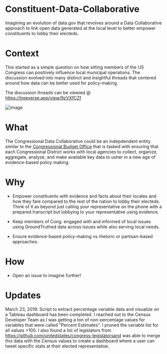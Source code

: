 # Constituent-Data-Collaborative
Imagining an evolution of data.gov that revolves around a Data Collaborative approach to link open data generated at the local level to better empower constituents to lobby their electeds.

# Context
This started as a simple question on how sitting members of the US Congress can positively influence local municipal operations. The discussion evolved into many distinct and insightful threads that centered around how data can be better used for policy-making.

The discussion threads can be viewied @ https://treeverse.app/view/9zVXfCZf

![image](https://user-images.githubusercontent.com/4397663/49479675-1366b300-f7e1-11e8-8bcb-106083274081.png)

# What
The Congressional Data Collaborative could be an indepdendent entity similar to the [Congressional Budget Office](https://www.cbo.gov/) that is tasked with ensuring that each Congressional District works with local agencies to collect, organize, aggregate, analyze, and make available key data to usher in a new age of evidence-based policy making.

# Why
- Empower constituents with evidence and facts about their locales and how they fare compared to the rest of the nation to lobby their electeds. Think of it as beyond just calling your representative on the phone with a prepared transcript but lobbying to your representative using evidence.

- Keep members of Cong. engaged with and informed of local issues using GroundTruthed data across issues while also serving local needs.
- Ensure evidence-based policy-making vs rhetoric or partisan-based approaches.


# How
- Open an issue to imagine further!

# Updates
March 23, 2019: Script to extract percentage variable data and visualize on a Tableau dashboard has been completed. I reached out to the Census Developer Team as I was getting a ton of non-percentage values for variables that were called "Percent Estimates". I pruned the variable list for all values >100. I also found a list of legislators from https://github.com/unitedstates/congress-legislatorsand was able to merge this data with the Census values to create a dashboard where a user can tweet specific stats at their elected representative.
